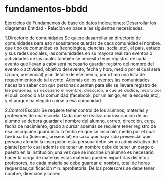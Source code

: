 # fundamentos-bbdd
Ejercicios de Fundamentos de base de datos
Indicaciones: Desarrollar los diagramas Entidad - Relación en base a las siguientes necesidades.

1.Directorio de comunidades Se quiere desarrollar un directorio de comunidades para eso necesitamos guardar de cada comunidad el nombre, que tipo de comunidad es (tecnológica, ciencias, social,etc), el país, estado y sus redes sociales, las comunidades en su mayoria realizan eventos o actividades de las cuales también se necesita tener registro, de cada evento que llevan a cabo será necesario guardar registro del nombre del evento o actividad, objetivo del evento, fecha y hora, medio por el cual será (zoom, presencial) y un detalle de ese medio, por último una lista de requerimientos de tal evento. Además de los eventos las comunidades necesitan saber con que personas cuentan para ello se llevará registro de las personas, es necesario el nombre, dirección, a que se dedica, medio por el cuál conoció a la comunidad (facebook, por un amigo, en la escuela,etc), y el porqué ha elegido unirse a esa comunidad.

2.Control Escolar Se requiere tener control de los alumnos, materias y profesores de una escuela. Cada que se realiza una inscripción de un alumno se deberá guardar el nombre del alumno, correo, dirección, curp, fecha de nacimiento, grado a cursar además se requiere tener registro de esa inscripción guardando la fecha en que se inscribió, medio por el cual fue inscrito (internet, presencial) en caso que haya sido presencial que persona atendió la inscripción esta persona debe ser un administrativo del plantel por lo cual además de tener un nombre debe de tener un cargo o puesto en la institución, una vez que se inscribe un alumno es necesario hacer la carga de materias estas materias pueden impartirlas distintos profesores, de cada materia se debe guardar el nombre, total de horas requeridas,calificación min. aprobatoria. De los profesores se debe tener nombre, dirección y correo.
